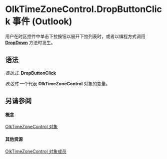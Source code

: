 
# OlkTimeZoneControl.DropButtonClick 事件 (Outlook)

用户在时区控件中单击下拉按钮以展开下拉列表时，或者以编程方式调用  **[DropDown](47b8d231-d3dc-4f10-a8ab-ead1853bad0f.md)** 方法时发生。


## 语法

 _表达式_. **DropButtonClick**

 _表达式_ 一个代表 **OlkTimeZoneControl** 对象的变量。


## 另请参阅


#### 概念


[OlkTimeZoneControl 对象](2138c4fe-1677-f4f0-1a60-dfac20cc1778.md)
#### 其他资源


[OlkTimeZoneControl 对象成员](350ded4c-0118-c278-dabe-c6139aeba1e9.md)